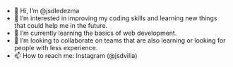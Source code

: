 - 👋 Hi, I’m @jsdledezma
- 👀 I’m interested in improving my coding skills and learning new things that could help me in the future.
- 🌱 I’m currently learning the basics of web development.
- 💞️ I’m looking to collaborate on teams that are also learning or looking for people with less experience.
- 📫 How to reach me: Instagram (@jsdvilla)

<!---
jsdledezma/jsdledezma is a ✨ special ✨ repository because its `README.md` (this file) appears on your GitHub profile.
You can click the Preview link to take a look at your changes.
--->
